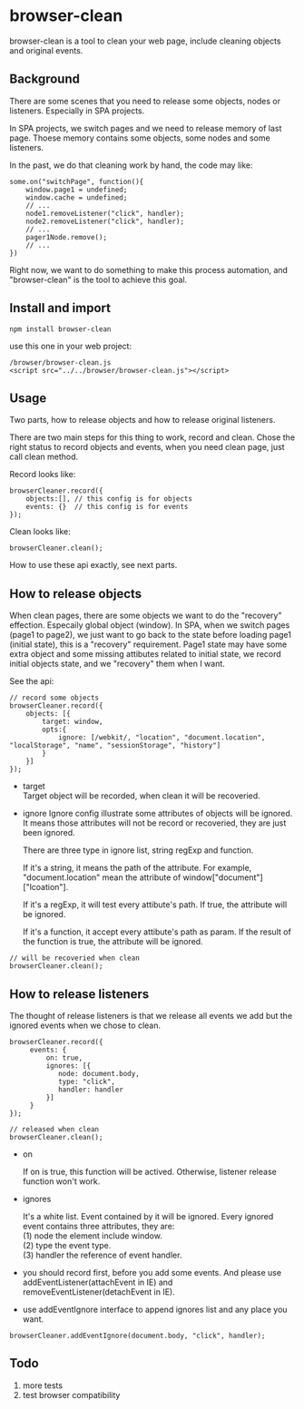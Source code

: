 browser-clean
=================================== 
browser-clean is a tool to clean your web page, include cleaning objects and original events.

Background
----------------------------------
There are some scenes that you need to release some objects, nodes or listeners. Especially in SPA projects.

In SPA projects, we switch pages and we need to release memory of last page. Thoese memory contains some objects, some nodes and some listeners.

In the past, we do that cleaning work by hand, the code may like: 
```
some.on("switchPage", function(){
    window.page1 = undefined;
    window.cache = undefined;
    // ...
    node1.removeListener("click", handler);
    node2.removeListener("click", handler);
    // ...
    pager1Node.remove();
    // ...
})
```
Right now, we want to do something to make this process automation, and "browser-clean" is the tool to achieve this goal.

Install and import
-----------------------------------
```
npm install browser-clean
```
use this one in your web project:
```
/browser/browser-clean.js
<script src="../../browser/browser-clean.js"></script>
```

Usage
-----------------------------------
Two parts, how to release objects and how to release original listeners.

There are two main steps for this thing to work, record and clean. Chose the right status to record objects and events, when you need clean page, just call clean method.

Record looks like:
```
browserCleaner.record({
    objects:[], // this config is for objects
    events: {}  // this config is for events
});
```
Clean looks like:
```
browserCleaner.clean();
```
How to use these api exactly, see next parts.

## How to release objects

When clean pages, there are some objects we want to do the "recovery" effection. Especaily global object (window).
In SPA, when we switch pages (page1 to page2), we just want to go back to the state before loading page1 (initial state), this is a "recovery" requirement. Page1 state may have some extra object and some missing attibutes related to initial state, we record initial objects state, and we "recovery" them when I want.

See the api: 
```
// record some objects
browserCleaner.record({
	objects: [{
		target: window,
		opts:{
			ignore: [/webkit/, "location", "document.location", "localStorage", "name", "sessionStorage", "history"]
		}
	}]
});
```
* target  
  Target object will be recorded, when clean it will be recoveried.
* ignore
  Ignore config illustrate some attributes of objects will be ignored. It means those attributes will not be record or recoveried, they are just been ignored.
  
  There are three type in ignore list, string regExp and function.

  If it's a string, it means the path of the attribute. For example, "document.location" mean the attribute of window["document"]["lcoation"].
  
  If it's a regExp, it will test every attibute's path. If true, the attribute will be ignored.
  
  If it's a function, it accept every attibute's path as param. If the result of the function is true, the attribute will be ignored.
```
// will be recoveried when clean
browserCleaner.clean();
```

## How to release listeners
The thought of release listeners is that we release all events we add but the ignored events when we chose to clean.

```
browserCleaner.record({
     events: {
         on: true,
         ignores: [{
            node: document.body,
            type: "click",
            handler: handler
         }]
     }
});
```
```
// released when clean
browserCleaner.clean();
```
* on

  If on is true, this function will be actived. Otherwise, listener release function won't work.

* ignores

  It's a white list. Event contained by it will be ignored. Every ignored event contains three attributes, they are:<br>
  (1) node  the element include window.<br>
  (2) type  the event type.<br>
  (3) handler the reference of event handler.<br>

* you should record first, before you add some events. And please use addEventListener(attachEvent in IE) and removeEventListener(detachEvent in IE).

* use addEventIgnore interface to append ignores list and any place you want.
```
browserCleaner.addEventIgnore(document.body, "click", handler);
```

Todo
--------------------------------------------------
1. more tests
2. test browser compatibility


